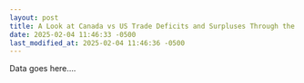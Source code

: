 ```yaml
---
layout: post
title: A Look at Canada vs US Trade Deficits and Surpluses Through the Years
date: 2025-02-04 11:46:33 -0500
last_modified_at: 2025-02-04 11:46:36 -0500
---
```


Data goes here....
